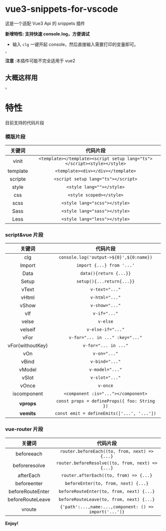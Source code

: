 # vue3-snippets-for-vscode

这是一个适配 Vue3 Api 的 snippets 插件

**新增特性: 支持快速 console.log，方便调试**

-   输入 `clg` 一键开起 console，然后直接输入需要打印的变量即可。

<img src="https://cdn.jsdelivr.net/gh/wejectchen/vue3-snippets-for-vscode@master/assets/clg_guide.gif?raw=true" style="zoom: 30%;" />

**注意** :本插件可能不完全适用于 vue2

## 大概这样用

<img src="https://cdn.jsdelivr.net/gh/wejectchen/vue3-snippets-for-vscode@master/assets/guide.gif?raw=true" style="zoom: 40%;" />

# 特性

目前支持的代码片段

### 模版片段

|  关键词  |                                代码片段                                 |
| :------: | :---------------------------------------------------------------------: |
|  vinit   | `<template></template><script setup lang="ts"></script><style></style>` |
| template |                   `<template><div></div></template>`                    |
| scripte  |                   `<script setup lang="ts"></script>`                   |
|  style   |                        `<style lang=""></style>`                        |
|   css    |                        `<style scoped></style>`                         |
|   scss   |                      `<style lang="scss"></style>`                      |
|   Sass   |                      `<style lang="sass"></style>`                      |
|   Less   |                      `<style lang="less"></style>`                      |

### script&vue 片段

|      关键词      |                   代码片段                   |
| :--------------: | :------------------------------------------: |
|       clg        |   `console.log('output->${0}',${0:name})`    |
|      Import      |          `import {...} from '...'`           |
|       Data       |            `data(){return {...}}`            |
|      Setup       |          `setup(){...return{...}}`           |
|      vText       |                `v-text="..."`                |
|      vHtml       |                `v-html="..."`                |
|      vShow       |                `v-show="..."`                |
|       vIf        |                 `v-if="..."`                 |
|      velse       |                   `v-else`                   |
|     velseif      |              `v-else-if="..."`               |
|       vFor       |       `v-for="... in ..." :key="..."`        |
| vFor(withoutKey) |             `v-for="... in ..."`             |
|       vOn        |                 `v-on="..."`                 |
|      vBind       |                `v-bind="..."`                |
|      vModel      |               `v-model="..."`                |
|      vSlot       |                `v-slot="..."`                |
|      vOnce       |                   `v-once`                   |
|   iscomponent    |     `<component :is="..."></component>`      |
|    **vprops**    | `const props = defineProps({ foo: String })` |
|    **vemits**    |  `const emit = defineEmits(['...', '...'])`  |

### vue-router 片段

|      关键词      |                        代码片段                        |
| :--------------: | :----------------------------------------------------: |
|    beforeeach    |      `router.beforeEach((to, from, next) =>{...}`      |
|  beforeresolve   |    `router.beforeResolve((to, from, next) => {...}`    |
|    afterEach     |         `router.afterEach((to, from) => {...}`         |
|   beforeenter    |          `beforeEnter(to, from, next) {...}`           |
| beforeRouteEnter |        `beforeRouteEnter(to, from, next) {...}`        |
| beforeRouteLeave |        `beforeRouteLeave(to, from, next) {...}`        |
|      vroute      | `{'path':...,name:...,component: () => import('...')}` |

**Enjoy!**
